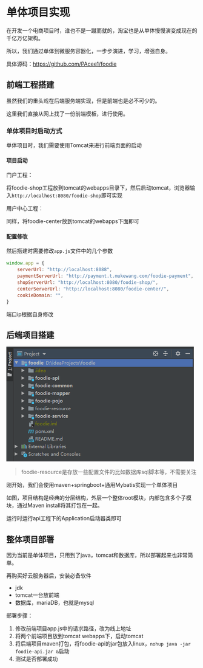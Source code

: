 # 单体项目实现

在开发一个电商项目时，谁也不是一蹴而就的，淘宝也是从单体慢慢演变成现在的千亿万亿架构。

所以，我们通过单体到微服务容器化，一步步演进，学习，增强自身。

具体源码：https://github.com/PAcee1/foodie

## 前端工程搭建

虽然我们的重头戏在后端服务端实现，但是前端也是必不可少的。

这里我们直接从网上找了一份前端模板，进行使用。

### 单体项目时启动方式

单体项目时，我们需要使用Tomcat来进行前端页面的启动

#### 项目启动

门户工程：

将foodie-shop工程放到tomcat的webapps目录下，然后启动tomcat，浏览器输入` http://localhost:8080/foodie-shop `即可实现

用户中心工程：

同样，将foodie-center放到tomcat的webapps下面即可

#### 配置修改

然后搭建时需要修改`app.js`文件中的几个参数

```js
window.app = {
    serverUrl: "http://localhost:8088",                                   // 接口服务接口地址
    paymentServerUrl: "http://payment.t.mukewang.com/foodie-payment",       // 支付中心服务地址
    shopServerUrl: "http://localhost:8080/foodie-shop/",                  // 门户网站地址
    centerServerUrl: "http://localhost:8080/foodie-center/",              // 用户中心地址
    cookieDomain: "",                                                       // cookie 域       
}
```

端口ip根据自身修改

## 后端项目搭建

![1589699406565](image/1589699406565.png)

> foodie-resource是存放一些配置文件的比如数据库sql脚本等，不需要关注

刚开始，我们会使用maven+springboot+通用Mybatis实现一个单体项目

如图，项目结构是经典的分层结构，外层一个整体root模块，内部包含多个子模块，通过Maven install将其打包在一起。

运行时运行api工程下的Application启动器类即可

## 整体项目部署

因为当前是单体项目，只用到了java，tomcat和数据库，所以部署起来也非常简单。

再购买好云服务器后，安装必备软件

- jdk
- tomcat一台放前端
- 数据库，mariaDB，也就是mysql

部署步骤：

1. 修改前端项目app.js中的请求路径，改为线上地址
2. 将两个前端项目放到tomcat webapps下，启动tomcat
3. 将后端项目maven打包，将foodie-api的jar包放入linux，`nohup java -jar foodie-api.jar &`启动
4. 测试是否部署成功